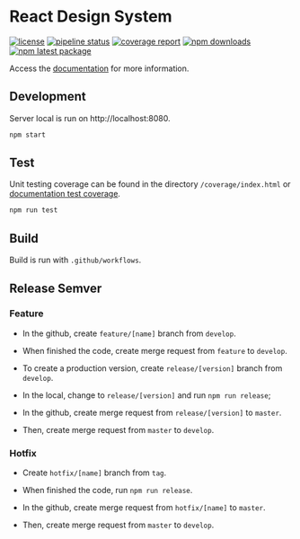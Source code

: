 # React Design System

[![license](https://img.shields.io/badge/license-MIT-blue.svg)](https://github.com/diegoavieira/rdsystem/blob/master/LICENSE)
[![pipeline status](https://github.com/diegoavieira/rdsystem/badges/master/pipeline.svg)](https://github.com/diegoavieira/rdsystem/commits/master)
[![coverage report](https://github.com/diegoavieira/rdsystem/badges/master/coverage.svg)](https://diegoavieira.github.io/rdsystem/coverage/index.html)
[![npm downloads](https://img.shields.io/npm/dm/@rdsystem/common.svg)](https://www.npmjs.com/package/@rdsystem/common)
[![npm latest package](https://img.shields.io/npm/v/@rdsystem/common/latest.svg)](https://www.npmjs.com/package/@rdsystem/common)

Access the [documentation](https://diegoavieira.github.io/rdsystem) for more information.

## Development

Server local is run on http://localhost:8080.

```sh
npm start
```

## Test

Unit testing coverage can be found in the directory `/coverage/index.html` or [documentation test coverage](https://diegoavieira.github.io/rdsystem/coverage/index.html).

```sh
npm run test
```

## Build

Build is run with `.github/workflows`.

## Release Semver

### Feature

- In the github, create `feature/[name]` branch from `develop`.

- When finished the code, create merge request from `feature` to `develop`.

- To create a production version, create `release/[version]` branch from `develop`.

- In the local, change to `release/[version]` and run `npm run release`;

- In the github, create merge request from `release/[version]` to `master`.

- Then, create merge request from `master` to `develop`.

### Hotfix

- Create `hotfix/[name]` branch from `tag`.

- When finished the code, run `npm run release`.

- In the github, create merge request from `hotfix/[name]` to `master`.

- Then, create merge request from `master` to `develop`.
